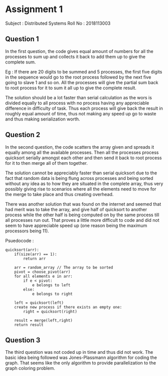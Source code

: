 # Assignment 1
Subject : Distributed Systems
Roll No : 2018113003

## Question 1
In the first question, the code gives equal amount of numbers for all the processes to sum up and collects it back to add them up to give the complete sum.

Eg : If there are 20 digits to be summed and 5 processes, the first five digits in the sequence would go to the root process followed by the next five going to slave 1 and so on. All the processes will give the partial sum back to root process for it to sum it all up to give the complete result.

The solution should be a lot faster than serial calculation as the wors is divided equally to all process with no process having any appreciable difference in difficulty of task. Thus each process will give back the result in roughly equal amount of time, thus not making any speed up go to waste and thus making serialization worth.

## Question 2
In the second question, the code scatters the array given and spreads it equally among all the available processes. Then all the processes process quicksort serially amongst each other and then send it back to root process for it to then merge all of them together.

The solution cannot be appreciably faster than serial quicksort due to the fact that random data is being flung across processes and being sorted without any idea as to how they are situated in the complete array, thus very possibly giving rise to scenarios where all the elements need to move for the merge to take place and thus creating overhead.

There was another solution that was found on the internet and seemed that had merit was to take the array, and give half of quicksort to another process while the other half is being computed on by the same process till all processes run out. That proves a little more difficult to code and did not seem to have appreciable speed up (one reason being the maximum processors being 11).

Psuedocode :
    
    quicksort(arr):
        if(size(arr) == 1):
            return arr
        
        arr = random_array // The array to be sorted
        pivot = choose_pivot(arr)
        for all elements e in arr:
            if e < pivot:
                e belongs to left
            else:
                e belongs to right

        left = quicksort(left)
        create new process if there exists an empty one:
            right = quicksort(right)

        result = merge(left,right)
        return result

## Question 3

The third question was not coded up in time and thus did not work. The basic idea being followed was Jones-Plassmann algorithm for coding the graph. That seems like the only algorithm to provide parallelization to the graph coloring problem.